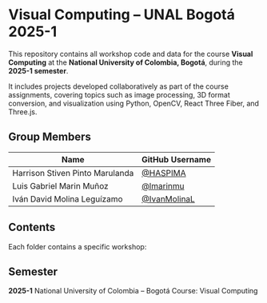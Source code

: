 # Visual Computing – UNAL Bogotá 2025-1

This repository contains all workshop code and data for the course **Visual Computing** at the **National University of Colombia, Bogotá**, during the **2025-1 semester**.

It includes projects developed collaboratively as part of the course assignments, covering topics such as image processing, 3D format conversion, and visualization using Python, OpenCV, React Three Fiber, and Three.js.

## Group Members

| Name                            | GitHub Username                                |
|---------------------------------|------------------------------------------------|
| Harrison Stiven Pinto Marulanda | [@HASPIMA](https://github.com/HASPIMA)         |
| Luis Gabriel Marin Muñoz        | [@lmarinmu](https://github.com/lmarinmu)       |        |
| Iván David Molina Leguízamo     | [@IvanMolinaL](https://github.com/IvanMolinaL) |

## Contents

Each folder contains a specific workshop:

## Semester

**2025-1**
National University of Colombia – Bogotá
Course: Visual Computing
